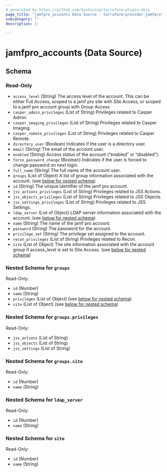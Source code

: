```yaml
---
# generated by https://github.com/hashicorp/terraform-plugin-docs
page_title: "jamfpro_accounts Data Source - terraform-provider-jamfpro"
subcategory: ""
description: |-
  
---
```


# jamfpro_accounts (Data Source)





<!-- schema generated by tfplugindocs -->
## Schema

### Read-Only

- `access_level` (String) The access level of the account. This can be either Full Access, scoped to a jamf pro site with Site Access, or scoped to a jamf pro account group with Group Access
- `casper_admin_privileges` (List of String) Privileges related to Casper Admin.
- `casper_imaging_privileges` (List of String) Privileges related to Casper Imaging.
- `casper_remote_privileges` (List of String) Privileges related to Casper Remote.
- `directory_user` (Boolean) Indicates if the user is a directory user.
- `email` (String) The email of the account user.
- `enabled` (String) Access status of the account (“enabled” or “disabled”).
- `force_password_change` (Boolean) Indicates if the user is forced to change password on next login.
- `full_name` (String) The full name of the account user.
- `groups` (List of Object) A list of group information associated with the account. (see [below for nested schema](#nestedatt--groups))
- `id` (String) The unique identifier of the jamf pro account.
- `jss_actions_privileges` (List of String) Privileges related to JSS Actions.
- `jss_objects_privileges` (List of String) Privileges related to JSS Objects.
- `jss_settings_privileges` (List of String) Privileges related to JSS Settings.
- `ldap_server` (List of Object) LDAP server information associated with the account. (see [below for nested schema](#nestedatt--ldap_server))
- `name` (String) The name of the jamf pro account.
- `password` (String) The password for the account.
- `privilege_set` (String) The privilege set assigned to the account.
- `recon_privileges` (List of String) Privileges related to Recon.
- `site` (List of Object) The site information associated with the account group if access_level is set to Site Access. (see [below for nested schema](#nestedatt--site))

<a id="nestedatt--groups"></a>
### Nested Schema for `groups`

Read-Only:

- `id` (Number)
- `name` (String)
- `privileges` (List of Object) (see [below for nested schema](#nestedobjatt--groups--privileges))
- `site` (List of Object) (see [below for nested schema](#nestedobjatt--groups--site))

<a id="nestedobjatt--groups--privileges"></a>
### Nested Schema for `groups.privileges`

Read-Only:

- `jss_actions` (List of String)
- `jss_objects` (List of String)
- `jss_settings` (List of String)


<a id="nestedobjatt--groups--site"></a>
### Nested Schema for `groups.site`

Read-Only:

- `id` (Number)
- `name` (String)



<a id="nestedatt--ldap_server"></a>
### Nested Schema for `ldap_server`

Read-Only:

- `id` (Number)
- `name` (String)


<a id="nestedatt--site"></a>
### Nested Schema for `site`

Read-Only:

- `id` (Number)
- `name` (String)
